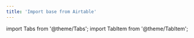```yaml
---
title: 'Import base from Airtable'
---
```

import Tabs from '@theme/Tabs';
import TabItem from '@theme/TabItem';